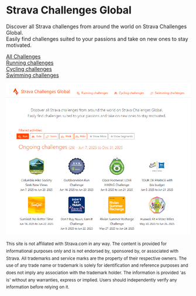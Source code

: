 # Strava Challenges Global

Discover all Strava challenges from around the world on Strava Challenges Global.  
Easily find challenges suited to your passions and take on new ones to stay motivated.  

[All Challenges](https://qlefevre.github.io/strava-challenges-global/)  
[Running challenges](https://qlefevre.github.io/strava-challenges-global/?activities=Run&hideSegments)  
[Cycling challenges](https://qlefevre.github.io/strava-challenges-global/?activities=Ride)  
[Swimming challenges](https://qlefevre.github.io/strava-challenges-global/?activities=Swim)  

![Strava Challenges Global](/doc/strava-challenge-global.png)
  
  

  
    
<sup>This site is not affiliated with Strava.com in any way. The content is provided for informational purposes only and is not endorsed by, sponsored by, or associated with Strava. All trademarks and service marks are the property of their respective owners. The use of any trade name or trademark is solely for identification and reference purposes and does not imply any association with the trademark holder. The information is provided 'as is' without any warranties, express or implied. Users should independently verify any information before relying on it.</sup>
